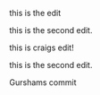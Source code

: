 this is the edit

this is the second edit.

this is craigs edit!

this is the second edit.

Gurshams commit

